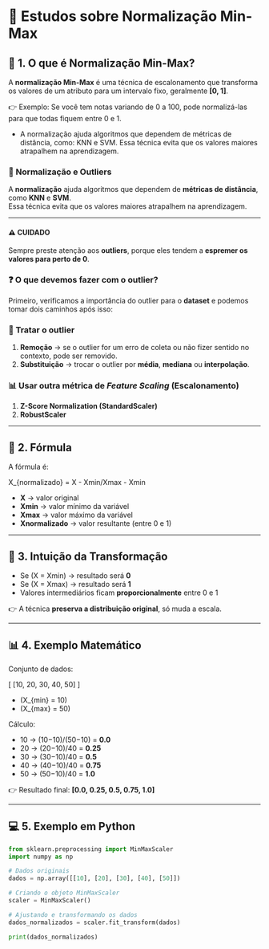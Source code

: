 # 📘 Estudos sobre Normalização Min-Max

## 📌 1. O que é Normalização Min-Max?
A **normalização Min-Max** é uma técnica de escalonamento que transforma os valores de um atributo para um intervalo fixo, geralmente **[0, 1]**.  

👉 Exemplo: Se você tem notas variando de 0 a 100, pode normalizá-las para que todas fiquem entre 0 e 1.

- A normalização ajuda algoritmos que dependem de métricas de distância, como: KNN e SVM. Essa técnica evita que os valores maiores atrapalhem na aprendizagem.
  
### 📌 Normalização e Outliers

A **normalização** ajuda algoritmos que dependem de **métricas de distância**, como **KNN** e **SVM**.  
Essa técnica evita que os valores maiores atrapalhem na aprendizagem.

---

#### ⚠️ CUIDADO

Sempre preste atenção aos **outliers**, porque eles tendem a **espremer os valores para perto de 0**.



### ❓ O que devemos fazer com o outlier?

Primeiro, verificamos a importância do outlier para o **dataset** e podemos tomar dois caminhos após isso:

### 🔧 Tratar o outlier
1. **Remoção** → se o outlier for um erro de coleta ou não fizer sentido no contexto, pode ser removido.  
2. **Substituição** → trocar o outlier por **média**, **mediana** ou **interpolação**.  

### 📊 Usar outra métrica de *Feature Scaling* (Escalonamento)
1. **Z-Score Normalization (StandardScaler)**  
2. **RobustScaler**


---

## 🧮 2. Fórmula
A fórmula é:  

X_{normalizado} = X - Xmin/Xmax - Xmin

- **X** → valor original  
- **Xmin** → valor mínimo da variável  
- **Xmax** → valor máximo da variável  
- **Xnormalizado** → valor resultante (entre 0 e 1)  

---

## 🎯 3. Intuição da Transformação
- Se (X = Xmin) → resultado será **0**  
- Se (X = Xmax) → resultado será **1**  
- Valores intermediários ficam **proporcionalmente** entre 0 e 1  

👉 A técnica **preserva a distribuição original**, só muda a escala.

---

## 📊 4. Exemplo Matemático
Conjunto de dados:  

\[
[10, 20, 30, 40, 50]
\]  

- \(X_{min} = 10\)  
- \(X_{max} = 50\)  

Cálculo:  
- 10 → (10−10)/(50−10) = **0.0**  
- 20 → (20−10)/40 = **0.25**  
- 30 → (30−10)/40 = **0.5**  
- 40 → (40−10)/40 = **0.75**  
- 50 → (50−10)/40 = **1.0**  

👉 Resultado final: **[0.0, 0.25, 0.5, 0.75, 1.0]**

---

## 💻 5. Exemplo em Python
```python
from sklearn.preprocessing import MinMaxScaler
import numpy as np

# Dados originais
dados = np.array([[10], [20], [30], [40], [50]])

# Criando o objeto MinMaxScaler
scaler = MinMaxScaler()

# Ajustando e transformando os dados
dados_normalizados = scaler.fit_transform(dados)

print(dados_normalizados)
